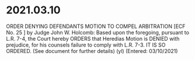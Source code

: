 # 2021.03.10

ORDER DENYING DEFENDANTS MOTION TO COMPEL ARBITRATION [ECF No. 25 ] by Judge John W. Holcomb: Based upon the foregoing, pursuant to L.R. 7-4, the Court hereby ORDERS that Heredias Motion is DENIED with prejudice, for his counsels failure to comply with L.R. 7-3. IT IS SO ORDERED. (See document for further details) (yl) (Entered: 03/10/2021)

